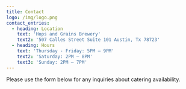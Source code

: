 ```yaml
---
title: Contact
logo: /img/logo.png
contact_entries:
  - heading: Location
    text: 'Hops and Grains Brewery'
    text2: '507 Calles Street Suite 101 Austin, Tx 78723'
  - heading: Hours
    text: 'Thursday - Friday: 5PM – 9PM'
    text2: 'Saturday: 2PM – 8PM'
    text3: 'Sunday: 2PM – 7PM'
---
```


Please use the form below for any inquiries about catering availability.
